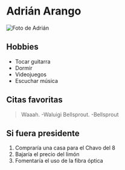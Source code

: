 # Adrián Arango

![Foto de Adrián](https://scontent.flim5-2.fna.fbcdn.net/v/t1.0-9/32349883_1581650795265445_1675704103537213440_n.jpg?_nc_cat=103&_nc_oc=AQnoSKAISy_K66f5CwpRNRZh79pvcxaCZcouEwjyJMoii7elLa4xQ_yMwjLeduIgtnE&_nc_ht=scontent.flim5-2.fna&oh=295619701a429f2a939389a35fafef5f&oe=5E1CD8D4 "Foto de Adrián en un disfraz del monstruo come-galletas")

## Hobbies 

* Tocar guitarra
* Dormir
* Videojuegos
* Escuchar música

## Citas favoritas

> Waaah. -Waluigi
Bellsprout. -Bellsprout

## Si fuera presidente

1. Compraría una casa para el Chavo del 8
2. Bajaría el precio del limón
3. Fomentaría el uso de la fibra óptica